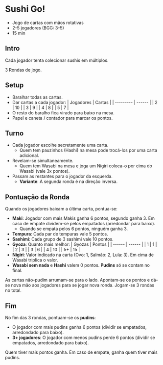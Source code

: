 # Sushi Go!

- Jogo de cartas com mãos rotativas
- 2-5 jogadores (BGG: 3-5)
- 15 min

## Intro

Cada jogador tenta colecionar sushis em múltiplos.

3 Rondas de jogo.

## Setup

- Baralhar todas as cartas.
- Dar cartas a cada jogador:
  | Jogadores | Cartas |
  | --------- | ------ |
  | 2         | 10     |
  | 3         | 9      |
  | 4         | 8      |
  | 5         | 7      |
- O resto do baralho fica virado para baixo na mesa.
- Papel e caneta / contador para marcar os pontos.

## Turno

- Cada jogador escolhe secretamente uma carta.
  - Quem tem pauzinhos (Hashi) na mesa pode trocá-los por uma carta adicional.
- Revelam-se simultaneamente.
  - Quem tem Wasabi na mesa e joga um Nigiri coloca-o por cima do Wasabi (vale 3x pontos).
- Passam as restantes para o jogador da esquerda.
  - **Variante**: A segunda ronda é na direção inversa.

## Pontuação da Ronda

Quando os jogadores baixam a última carta, pontua-se:
- **Maki**: Jogador com mais Makis ganha 6 pontos, segundo ganha 3. Em caso de empate dividem-se pelos empatados (arredondar para baixo).
  - Quando se empata pelos 6 pontos, ninguém ganha 3.
- **Tempura**: Cada par de tempuras vale 5 pontos.
- **Sashimi**: Cada grupo de 3 sashimi vale 10 pontos.
- **Gyoza**: Quanto mais melhor:
  | Gyozas | Pontos |
  | ------ | ------ |
  | 1      | 1      |
  | 2      | 3      |
  | 3      | 6      |
  | 4      | 10     |
  | 5+     | 15     |
- **Nigiri**: Valor indicado na carta (Ovo: 1, Salmão: 2, Lula: 3). Em cima de Wasabi triplica o valor.
- **Wasabi sem nada** e **Hashi** valem 0 pontos. **Pudins** só se contam no final.


As cartas não-pudim arrumam-se para o lado. Apontam-se os pontos e dá-se nova mão aos jogadores para se jogar nova ronda.
Jogam-se 3 rondas no total.

## Fim

No fim das 3 rondas, pontuam-se os **pudins**:

- O jogador com mais pudins ganha 6 pontos (dividir se empatados, arredondado para baixo).
- **3+ jogadores**: O jogador com menos pudins perde 6 pontos (dividir se empatados, arredondado para baixo).

Quem tiver mais pontos ganha. Em caso de empate, ganha quem tiver mais pudins.
